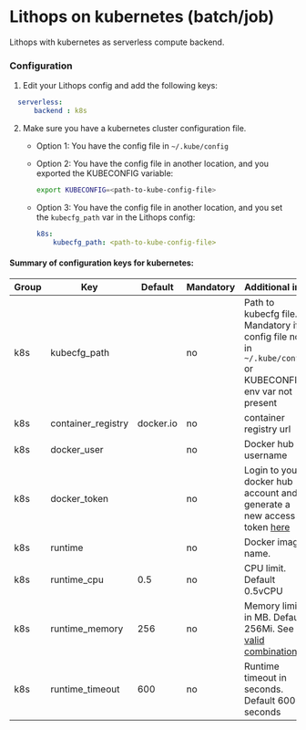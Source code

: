 # Lithops on kubernetes (batch/job)

Lithops with kubernetes as serverless compute backend.


### Configuration

1. Edit your Lithops config and add the following keys:

```yaml
  serverless:
      backend : k8s
```

2. Make sure you have a kubernetes cluster configuration file.
   - Option 1: You have the config file in `~/.kube/config`

   - Option 2: You have the config file in another location, and you exported the KUBECONFIG variable:
     ```bash
     export KUBECONFIG=<path-to-kube-config-file>
     ```

   - Option 3: You have the config file in another location, and you set the `kubecfg_path` var in the Lithops config:
     ```yaml
     k8s:
         kubecfg_path: <path-to-kube-config-file>
     ```

#### Summary of configuration keys for kubernetes:

|Group|Key|Default|Mandatory|Additional info|
|---|---|---|---|---|
|k8s | kubecfg_path | |no | Path to kubecfg file. Mandatory if config file not in `~/.kube/config` or KUBECONFIG env var not present|
|k8s | container_registry |  docker.io | no | container registry url|
|k8s | docker_user | |no | Docker hub username |
|k8s | docker_token | |no | Login to your docker hub account and generate a new access token [here](https://hub.docker.com/settings/security)|
|k8s | runtime |  |no | Docker image name.|
|k8s | runtime_cpu | 0.5 |no | CPU limit. Default 0.5vCPU |
|k8s | runtime_memory | 256 |no | Memory limit in MB. Default 256Mi. See [valid combinations](https://cloud.ibm.com/docs/codeengine?topic=codeengine-mem-cpu-combo) |
|k8s | runtime_timeout | 600 |no | Runtime timeout in seconds. Default 600 seconds |

